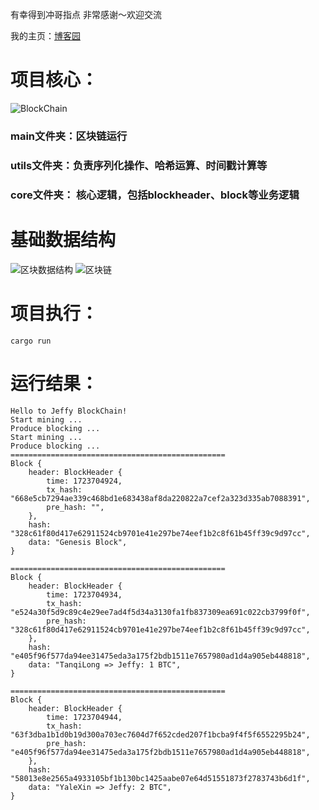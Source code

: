 有幸得到冲哥指点 非常感谢～欢迎交流

我的主页：[博客园](https://www.cnblogs.com/live-passion)

# 项目核心：
![BlockChain](https://www.notion.so/Rust-Blockchain-POW-e700c4e518fd46fb867aa98ae5f09608?pvs=4#dad072147e28489ba0cba8a505ad2396)
### main文件夹：区块链运行
### utils文件夹：负责序列化操作、哈希运算、时间戳计算等
### core文件夹： 核心逻辑，包括blockheader、block等业务逻辑

# 基础数据结构
![区块数据结构](https://www.notion.so/Rust-Blockchain-POW-e700c4e518fd46fb867aa98ae5f09608?pvs=4#6dfb3b721e604ac2ad372a3feb67407a)
![区块链](https://www.notion.so/Rust-Blockchain-POW-e700c4e518fd46fb867aa98ae5f09608?pvs=4#1711d156d7c04f43a218e27923de763b)
# 项目执行：
```cargo run```

# 运行结果：
```
Hello to Jeffy BlockChain!
Start mining ...
Produce blocking ...
Start mining ...
Produce blocking ...
================================================
Block {
    header: BlockHeader {
        time: 1723704924,
        tx_hash: "668e5cb7294ae339c468bd1e683438af8da220822a7cef2a323d335ab7088391",
        pre_hash: "",
    },
    hash: "328c61f80d417e62911524cb9701e41e297be74eef1b2c8f61b45ff39c9d97cc",
    data: "Genesis Block",
}

================================================
Block {
    header: BlockHeader {
        time: 1723704934,
        tx_hash: "e524a30f5d9c89c4e29ee7ad4f5d34a3130fa1fb837309ea691c022cb3799f0f",
        pre_hash: "328c61f80d417e62911524cb9701e41e297be74eef1b2c8f61b45ff39c9d97cc",
    },
    hash: "e405f96f577da94ee31475eda3a175f2bdb1511e7657980ad1d4a905eb448818",
    data: "TanqiLong => Jeffy: 1 BTC",
}

================================================
Block {
    header: BlockHeader {
        time: 1723704944,
        tx_hash: "63f3dba1b1d0b19d300a703ec7604d7f652cded207f1bcba9f4f5f6552295b24",
        pre_hash: "e405f96f577da94ee31475eda3a175f2bdb1511e7657980ad1d4a905eb448818",
    },
    hash: "58013e8e2565a4933105bf1b130bc1425aabe07e64d51551873f2783743b6d1f",
    data: "YaleXin => Jeffy: 2 BTC",
}
```

